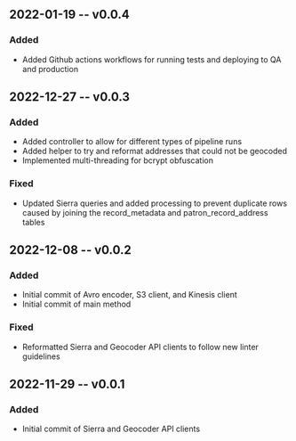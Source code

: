 ## 2022-01-19 -- v0.0.4
### Added
- Added Github actions workflows for running tests and deploying to QA and
production

## 2022-12-27 -- v0.0.3
### Added
- Added controller to allow for different types of pipeline runs
- Added helper to try and reformat addresses that could not be geocoded
- Implemented multi-threading for bcrypt obfuscation
### Fixed
- Updated Sierra queries and added processing to prevent duplicate rows caused
by joining the record_metadata and patron_record_address tables

## 2022-12-08 -- v0.0.2
### Added
- Initial commit of Avro encoder, S3 client, and Kinesis client
- Initial commit of main method
### Fixed
- Reformatted Sierra and Geocoder API clients to follow new linter guidelines

## 2022-11-29 -- v0.0.1
### Added
- Initial commit of Sierra and Geocoder API clients
